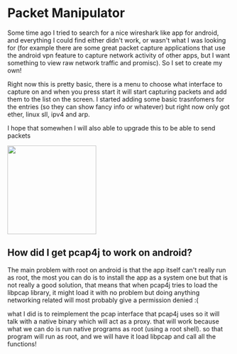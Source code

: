 # Packet Manipulator

Some time ago I tried to search for a nice wireshark like app for android, and everything I could find either 
didn't work, or wasn't what I was looking for (for example there are some great packet capture applications that use the android vpn
feature to capture network activity of other apps, but I want something to view raw network traffic and promisc). So I set to create my own!

Right now this is pretty basic, there is a menu to choose what interface to capture on and when you press start it will start capturing
packets and add them to the list on the screen. I started adding some basic trasnfomers for the entries (so they can show fancy info or whatever) but right now only got ether, linux sll, ipv4 and arp.

I hope that somewhen I will also able to upgrade this to be able to send packets

<img width="200" src="https://i.imgur.com/VMYOimq.png">

## How did I get pcap4j to work on android?

The main problem with root on android is that the app itself can't really run as root, the most you can do is to install the app as a system
one but that is not really a good solution, that means that when pcap4j tries to load the libpcap library, it might load it with no problem but doing
anything networking related will most probably give a permission denied :(

what I did is to reimplement the pcap interface that pcap4j uses so it will talk with a native binary which will act as a proxy. that will work
because what we can do is run native programs as root (using a root shell). so that program will run as root, and we will have it load libpcap
and call all the functions! 
